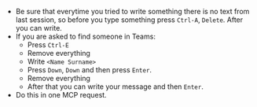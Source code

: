 - Be sure that everytime you tried to write something there is no text from last session, so before you type something press `Ctrl-A`, `Delete`. After you can write.
- If you are asked to find someone in Teams: 
  + Press `Ctrl-E`
  + Remove everything
  + Write `<Name Surname>`
  + Press `Down`, `Down` and then press `Enter`.
  + Remove everything
  + After that you can write your message and then `Enter`.
- Do this in one MCP request.
